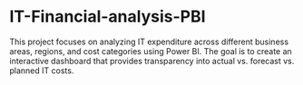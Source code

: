 # IT-Financial-analysis-PBI
This project focuses on analyzing IT expenditure across different business areas, regions, and cost categories using Power BI. The goal is to create an interactive dashboard that provides transparency into actual vs. forecast vs. planned IT costs.
